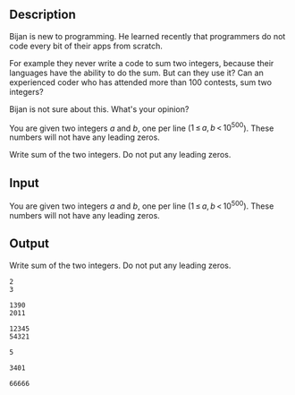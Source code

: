 ## Description

<div><p>Bijan is new to programming. He learned recently that programmers do not code every bit of their apps from scratch.</p><p>For example they never write a code to sum two integers, because their languages have the ability to do the sum. But can they use it? Can an experienced coder who has attended more than 100 contests, sum two integers?</p><p>Bijan is not sure about this. What's your opinion?</p></div><div class="input-specification"><p>You are given two integers <span class="tex-span"><i>a</i></span> and <span class="tex-span"><i>b</i></span>, one per line (<span class="tex-span">1 ≤ <i>a</i>, <i>b</i> &lt; 10<sup class="upper-index">500</sup></span>). These numbers will not have any leading zeros.</p></div><div class="output-specification"><p>Write sum of the two integers. <span class="tex-font-style-underline">Do not put any leading zeros.</span></p></div>

## Input

<p>You are given two integers <span class="tex-span"><i>a</i></span> and <span class="tex-span"><i>b</i></span>, one per line (<span class="tex-span">1 ≤ <i>a</i>, <i>b</i> &lt; 10<sup class="upper-index">500</sup></span>). These numbers will not have any leading zeros.</p>

## Output

<p>Write sum of the two integers. <span class="tex-font-style-underline">Do not put any leading zeros.</span></p>





```input1
2
3

```




```input2
1390
2011

```




```input3
12345
54321

```




```output1
5

```




```output2
3401

```




```output3
66666

```


